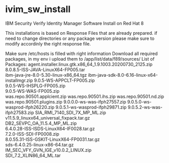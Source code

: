 # ivim_sw_install
IBM Security Verify Identity Manager Software Install on Red Hat 8

This installations is based on Response Files that are already prepared. 
if need to change directories or any package version please make sure to modify accordinly the right response file.

Make sure /etc/hosts is filled with right information
Download all required packages, in my env i upload them to /app/list/data/f89/sources/
List of Packages:
    agent.installer.linux.gtk.x86_64_1.9.1003.20200730_2125.zip
    8.0.8.5-ISS-JAVA-LinuxX64-FP005.tar  
    ibm-java-jre-8.0-5.30-linux-x86_64.tgz
    ibm-java-sdk-8.0-6.16-linux-x64-installmgr.zip
    9.0.5-WS-APPCLT-FP005.zip    
    9.0.5-WS-IHSPLG-FP005.zip                   
    9.0.5-WS-WAS-FP005.zip                      
    was.repo.90501.applcient.zip
    was.repo.90501.ihs.zip
    was.repo.90501.nd.zip
    was.repo.90501.plugins.zip
    9.0.0.0-ws-was-ifph27557.zip
    9.0.5.0-ws-wasprod-ifph26220.zip
    9.0.5.1-ws-wasprod-ifph29871.zip
    9.0.5.2-ws-was-ifph27583.zip
    SIA_RMI_7140_SDI_7X_MP_ML.zip
    v11.5.9_linuxx64_universal_fixpack.tar.gz                  
    DB2_SEVPC_OA_11.5.4_MP_ML.zip  
    6.4.0.28-ISS-ISDS-LinuxX64-IF0028.tar.gz    
    7.2.0-ISS-SDI-FP0008.zip                       
    8.0.55.31-ISS-GSKIT-LinuxX64-FP0031.tar.gz                                 
    sds-6.4.0.25-linux-x86-64.tar.gz                       
    IM_SEC_VFY_GVN_IGE_v10.0.2_LINUX.zip        
    SDI_7.2_XLIN86_64_ML.tar 
